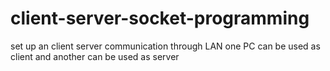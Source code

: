 # client-server-socket-programming
set up an client server communication through LAN
one PC can be used as client and another can be used as server
